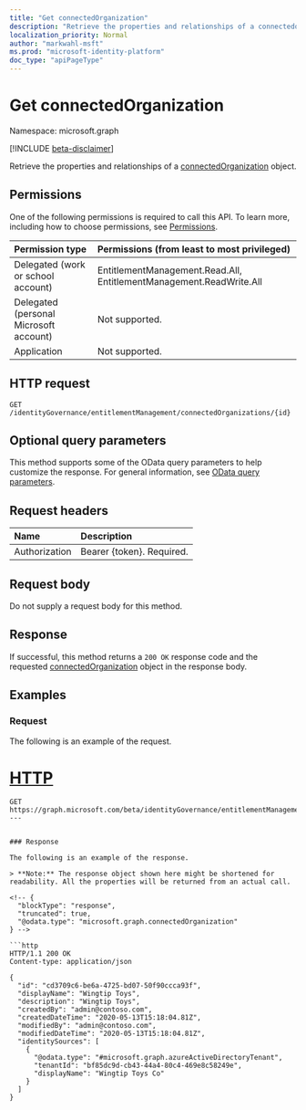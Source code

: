 ```yaml
---
title: "Get connectedOrganization"
description: "Retrieve the properties and relationships of a connectedorganization object."
localization_priority: Normal
author: "markwahl-msft"
ms.prod: "microsoft-identity-platform"
doc_type: "apiPageType"
---
```


# Get connectedOrganization

Namespace: microsoft.graph

[!INCLUDE [beta-disclaimer](../../includes/beta-disclaimer.md)]

Retrieve the properties and relationships of a [connectedOrganization](../resources/connectedorganization.md) object.

## Permissions

One of the following permissions is required to call this API. To learn more, including how to choose permissions, see [Permissions](/graph/permissions-reference).

| Permission type                        | Permissions (from least to most privileged) |
|:---------------------------------------|:--------------------------------------------|
| Delegated (work or school account)     | EntitlementManagement.Read.All, EntitlementManagement.ReadWrite.All |
| Delegated (personal Microsoft account) | Not supported. |
| Application                            | Not supported. |

## HTTP request

<!-- { "blockType": "ignored" } -->

```http
GET /identityGovernance/entitlementManagement/connectedOrganizations/{id}
```

## Optional query parameters

This method supports some of the OData query parameters to help customize the response. For general information, see [OData query parameters](/graph/query-parameters).

## Request headers

| Name      |Description|
|:----------|:----------|
| Authorization | Bearer \{token\}. Required. |

## Request body

Do not supply a request body for this method.

## Response

If successful, this method returns a `200 OK` response code and the requested [connectedOrganization](../resources/connectedorganization.md) object in the response body.

## Examples

### Request

The following is an example of the request.

# [HTTP](#tab/http)
<!-- {
  "blockType": "request",
  "name": "get_connectedorganization"
}-->

```get
GET https://graph.microsoft.com/beta/identityGovernance/entitlementManagement/connectedOrganizations/{id}
---


### Response

The following is an example of the response.

> **Note:** The response object shown here might be shortened for readability. All the properties will be returned from an actual call.

<!-- {
  "blockType": "response",
  "truncated": true,
  "@odata.type": "microsoft.graph.connectedOrganization"
} -->

```http
HTTP/1.1 200 OK
Content-type: application/json

{
  "id": "cd3709c6-be6a-4725-bd07-50f90ccca93f",
  "displayName": "Wingtip Toys",
  "description": "Wingtip Toys",
  "createdBy": "admin@contoso.com",
  "createdDateTime": "2020-05-13T15:18:04.81Z",
  "modifiedBy": "admin@contoso.com",
  "modifiedDateTime": "2020-05-13T15:18:04.81Z",
  "identitySources": [
    {
      "@odata.type": "#microsoft.graph.azureActiveDirectoryTenant",
      "tenantId": "bf85dc9d-cb43-44a4-80c4-469e8c58249e",
      "displayName": "Wingtip Toys Co"
    }
  ]
}
```

<!-- uuid: 16cd6b66-4b1a-43a1-adaf-3a886856ed98
2019-02-04 14:57:30 UTC -->
<!-- {
  "type": "#page.annotation",
  "description": "Get connectedOrganization",
  "keywords": "",
  "section": "documentation",
  "tocPath": ""
}-->
